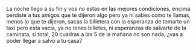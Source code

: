 La noche llego a su fin y vos no estas en las mejores condiciones, encima perdiste a tus amigos que te dijeron algo pero ya ni sabes como te llamas, menos lo que te dijeron, sacas la billetera con la esperanza de tomarte un taxi pero esta vacia, ya no tenes billetes, ni esperanzas de salvarte de la caminata, si total, 20 cuadras a las 5 de la mañana no son nada, ¿vas a poder llegar a salvo a tu casa?
